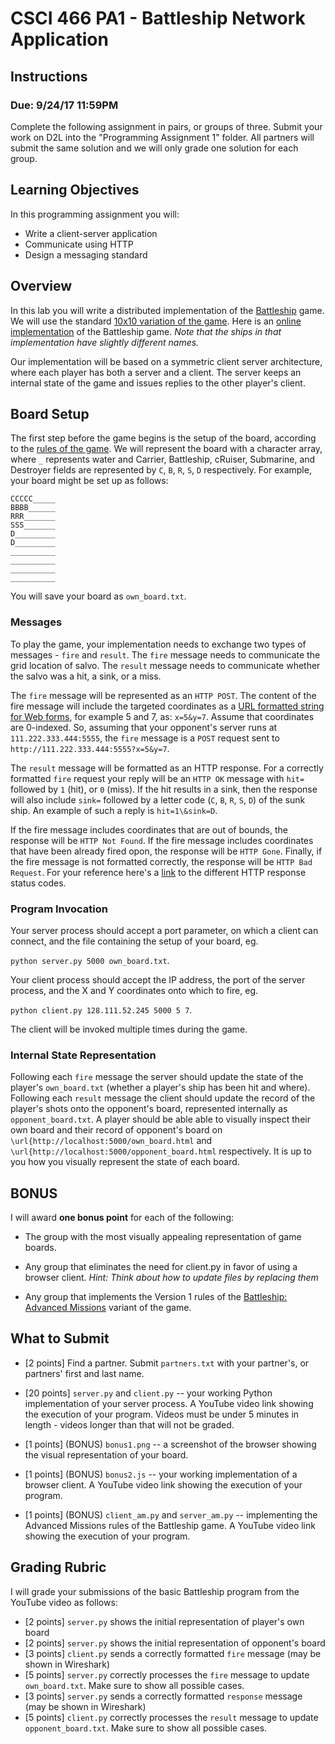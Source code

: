 # CSCI 466 PA1 - Battleship Network Application 

## Instructions
### Due: 9/24/17 11:59PM


Complete the following assignment in pairs, or groups of three. 
Submit your work on D2L into the "Programming Assignment 1" folder. 
All partners will submit the same solution and we will only grade one solution for each group.


## Learning Objectives

In this programming assignment you will:

- Write a client-server application
- Communicate using HTTP
- Design a messaging standard


## Overview

In this lab you will write a distributed implementation of the 
[Battleship](https://en.wikipedia.org/wiki/Battleship_\(game\)) game.
We will use the standard [10x10 variation of the game](https://en.wikipedia.org/wiki/Battleship_\(game\)#Description).
Here is an [online implementation](http://www.battleshiponline.org/) of the Battleship game.
*Note that the ships in that implementation have slightly different names.*

Our implementation will be based on a symmetric client server architecture, where each player has both a server and a client.
The server keeps an internal state of the game and issues replies to the other player's client.



## Board Setup

The first step before the game begins is the setup of the board, according to the [rules of the game](https://en.wikipedia.org/wiki/Battleship_\(game\)#Description).
We will represent the board with a character array, where `_` represents water and Carrier, Battleship, cRuiser, Submarine, and Destroyer fields are represented by `C`, `B`, `R`, `S`, `D` respectively. 
For example, your board might be set up as follows:

```
CCCCC_____
BBBB______
RRR_______
SSS_______
D_________
D_________
__________
__________
__________
__________
```

You will save your board as `own_board.txt`.

### Messages

To play the game, your implementation needs to exchange two types of messages - `fire` and `result`.
The `fire` message needs to communicate the grid location of salvo.
The `result` message needs to communicate whether the salvo was a hit, a sink, or a miss.

The `fire` message will be represented as an `HTTP POST`.
The content of the fire message will include the targeted coordinates as a [URL formatted string for Web forms](\href{https://en.wikipedia.org/wiki/Query_string#Web_forms), for example 5 and 7, as: `x=5&y=7`.
Assume that coordinates are 0-indexed.
So, assuming that your opponent's server runs at `111.222.333.444:5555`, the `fire` message is a `POST` request sent to `http://111.222.333.444:5555?x=5&y=7`.

The `result` message will be formatted as an HTTP response.
For a correctly formatted `fire` request your reply will be an `HTTP OK` message with `hit=` followed by `1` (hit), or `0` (miss).
If the hit results in a sink, then the response will also include `sink=` followed by a letter code (`C`, `B`, `R`, `S`, `D`) of the sunk ship.
An example of such a reply is `hit=1\&sink=D`.

If the fire message includes coordinates that are out of bounds, the response will be `HTTP Not Found`.
If the fire message includes coordinates that have been already fired opon, the response will be `HTTP Gone`.
Finally, if the fire message is not formatted correctly, the response will be `HTTP Bad Request`.
For your reference here's a [link](\href{https://en.wikipedia.org/wiki/List_of_HTTP_status_codes) to the different HTTP response status codes.


### Program Invocation

Your server process should accept a port parameter, on which a client can connect, and the file containing the setup of your board, eg. 

`python server.py 5000 own_board.txt`.

Your client process should accept the IP address, the port of the server process, and the X and Y coordinates onto which to fire, eg. 

`python client.py 128.111.52.245 5000 5 7`.

The client will be invoked multiple times during the game. 


### Internal State Representation
Following each `fire` message the server should update the state of the player's `own_board.txt` (whether a player's ship has been hit and where).
Following each `result` message the client should update the record of the player's shots onto the opponent's board, represented internally as `opponent_board.txt`.
A player should be able able to visually inspect their own board and their record of opponent's board on `\url{http://localhost:5000/own_board.html` and `\url{http://localhost:5000/opponent_board.html` respectively.
It is up to you how you visually represent the state of each board.


## BONUS

I will award __one bonus point__ for each of the following:  

* The group with the most visually appealing representation of game boards.

* Any group that eliminates the need for client.py in favor of using a browser client. 
  *Hint: Think about how to update files by replacing them*

* Any group that implements the Version 1 rules of the [Battleship: Advanced Missions](https://en.wikipedia.org/wiki/Electronic_Battleship:_Advanced_Mission) variant of the game.



## What to Submit

* \[2 points\] Find a partner.
Submit `partners.txt` with your partner's, or partners' first and last name.

* \[20 points\] `server.py` and `client.py` -- your working Python implementation of your server process. 
A YouTube video link showing the execution of your program.
Videos must be under 5 minutes in length - videos longer than that will not be graded.

* \[1 points\] (BONUS) `bonus1.png` -- a screenshot of the browser showing the visual representation of your board.

* \[1 points\] (BONUS) `bonus2.js` -- your working implementation of a browser client.
A YouTube video link showing the execution of your program.

* \[1 points\] (BONUS) `client_am.py` and `server_am.py` -- implementing the Advanced Missions rules of the Battleship game.
A YouTube video link showing the execution of your program.


## Grading Rubric

I will grade your submissions of the basic Battleship program from the YouTube video as follows:

* \[2 points\] `server.py` shows the initial representation of player's own board
* \[2 points\] `server.py` shows the initial representation of opponent's board
* \[3 points\] `client.py` sends a correctly formatted `fire` message (may be shown in Wireshark)
* \[5 points\] `server.py` correctly processes the `fire` message to update `own_board.txt`. Make sure to show all possible cases.
* \[3 points\] `server.py` sends a correctly formatted `response` message (may be shown in Wireshark)
* \[5 points\] `client.py` correctly processes the `result` message to update `opponent_board.txt`. Make sure to show all possible cases.



